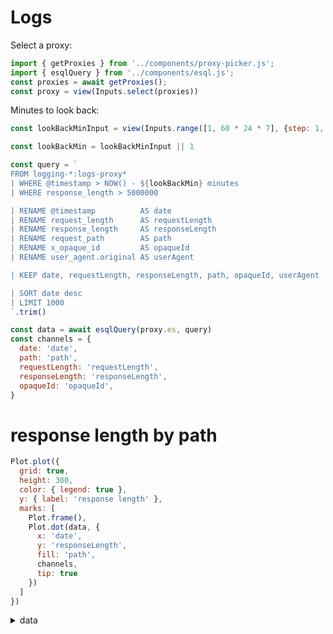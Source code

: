 # Logs

Select a proxy:

```js
import { getProxies } from '../components/proxy-picker.js';
import { esqlQuery } from '../components/esql.js';
const proxies = await getProxies();
const proxy = view(Inputs.select(proxies))
```

Minutes to look back:

```js
const lookBackMinInput = view(Inputs.range([1, 60 * 24 * 7], {step: 1, value: 1}))
```

```js
const lookBackMin = lookBackMinInput || 1
```

```js
const query = `
FROM logging-*:logs-proxy*
| WHERE @timestamp > NOW() - ${lookBackMin} minutes
| WHERE response_length > 5000000

| RENAME @timestamp          AS date
| RENAME request_length      AS requestLength
| RENAME response_length     AS responseLength
| RENAME request_path        AS path
| RENAME x_opaque_id         AS opaqueId
| RENAME user_agent.original AS userAgent

| KEEP date, requestLength, responseLength, path, opaqueId, userAgent

| SORT date desc
| LIMIT 1000
`.trim()
```

```js
const data = await esqlQuery(proxy.es, query)
const channels = {
  date: 'date',
  path: 'path',
  requestLength: 'requestLength',
  responseLength: 'responseLength',
  opaqueId: 'opaqueId',
}

```
   
# response length by path

```js
Plot.plot({
  grid: true,
  height: 300,
  color: { legend: true },
  y: { label: 'response length' },
  marks: [
    Plot.frame(),
    Plot.dot(data, { 
      x: 'date', 
      y: 'responseLength', 
      fill: 'path',
      channels,
      tip: true      
    })
  ]
})
```

<!-- data as tables -->
<details><summary>data</summary>

${display(Inputs.table(data))}

</details>
